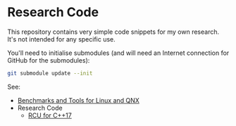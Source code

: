 # Research Code

This repository contains very simple code snippets for my own research. It's not
intended for any specific use.

You'll need to initialise submodules (and will need an Internet connection for
GitHub for the submodules):

```sh
git submodule update --init
```

See:

- [Benchmarks and Tools for Linux and QNX](./qnx/README.md)
- Research Code
  - [RCU for C++17](./rcu/README.md)
